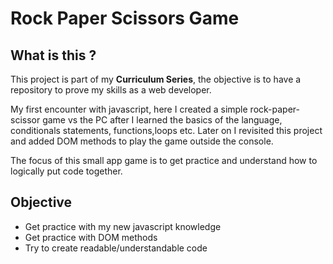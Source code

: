# Rock Paper Scissors Game

## What is this ?

This project is part of my **Curriculum Series**, the objective is to have a repository to prove my skills as a web developer.

My first encounter with javascript, here I created a simple rock-paper-scissor game vs the PC after I learned the basics of the language, conditionals statements, functions,loops etc.
Later on I revisited this project and added DOM methods to play the game outside the console.

The focus of this small app game is to get practice and understand how to logically put code together.

## Objective

- Get practice with my new javascript knowledge
- Get practice with DOM methods
- Try to create readable/understandable code
